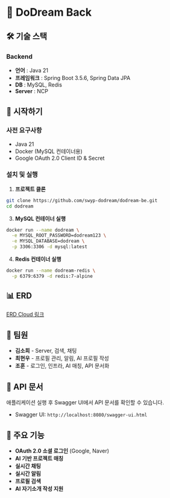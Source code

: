 # 🌟 DoDream Back

## 🛠 기술 스택

### Backend
- **언어** : Java 21
- **프레임워크** : Spring Boot 3.5.6, Spring Data JPA
- **DB** : MySQL, Redis
- **Server** : NCP

## 🚀 시작하기

### 사전 요구사항
- Java 21
- Docker (MySQL 컨테이너용)
- Google OAuth 2.0 Client ID & Secret

### 설치 및 실행

1. **프로젝트 클론**
```bash
git clone https://github.com/swyp-dodream/dodream-be.git
cd dodream
```


3. **MySQL 컨테이너 실행**
```bash
docker run --name dodream \
  -e MYSQL_ROOT_PASSWORD=dodream123 \
  -e MYSQL_DATABASE=dodream \
  -p 3306:3306 -d mysql:latest
```

4. **Redis 컨테이너 실행**
```bash
docker run --name dodream-redis \
  -p 6379:6379 -d redis:7-alpine
```

## 📊 ERD

[ERD Cloud 링크](https://www.erdcloud.com/d/fZNNYLXx5ggoB7DNe)

## 👥 팀원

- **김소희** - Server, 검색, 채팅
- **최현우** - 프로필 관리, 알림, AI 프로필 작성
- **조훈** - 로그인, 인프라, AI 매칭, API 문서화

## 📝 API 문서

애플리케이션 실행 후 Swagger UI에서 API 문서를 확인할 수 있습니다.
- Swagger UI: `http://localhost:8080/swagger-ui.html`

## 🔧 주요 기능

- **OAuth 2.0 소셜 로그인** (Google, Naver)
- **AI 기반 프로젝트 매칭**
- **실시간 채팅**
- **실시간 알림**
- **프로필 검색**
- **AI 자기소개 작성 지원**


